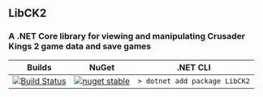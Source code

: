## LibCK2
### A .NET Core library for viewing and manipulating Crusader Kings 2 game data and save games


|Builds|NuGet|.NET CLI|
|------|----------|--------|
|[![Build Status](https://dev.azure.com/scorpdx/LibCK2/_apis/build/status/scorpdx.LibCK2?branchName=master)](https://dev.azure.com/scorpdx/LibCK2/_build/latest?definitionId=1&branchName=master)|[![nuget stable](https://img.shields.io/nuget/v/LibCK2.svg?style=flat)](https://www.nuget.org/packages/LibCK2)|`> dotnet add package LibCK2`|
